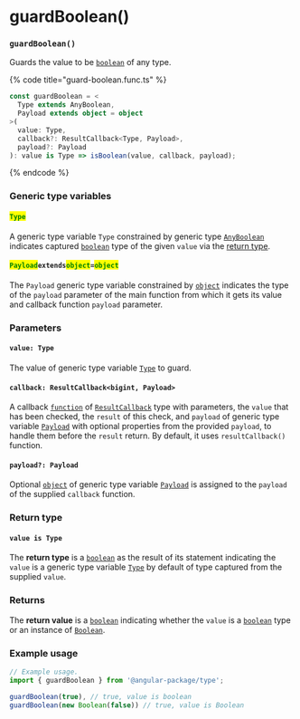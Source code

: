 # guardBoolean()

### `guardBoolean()`

Guards the value to be [`boolean`](https://developer.mozilla.org/en-US/docs/Web/JavaScript/Reference/Global\_Objects/Boolean) of any type.

{% code title="guard-boolean.func.ts" %}
```typescript
const guardBoolean = <
  Type extends AnyBoolean,
  Payload extends object = object
>(
  value: Type,
  callback?: ResultCallback<Type, Payload>,
  payload?: Payload
): value is Type => isBoolean(value, callback, payload);
```
{% endcode %}

### Generic type variables

#### <mark style="color:green;">**`Type`**</mark>

A generic type variable `Type` constrained by generic type [`AnyBoolean`](../types/anyboolean.md) indicates captured [`boolean`](https://www.typescriptlang.org/docs/handbook/basic-types.html#boolean) type of the given `value` via the [return type](guardboolean.md#return-type).

#### <mark style="color:green;">**`Payload`**</mark>**`extends`**<mark style="color:green;">**`object`**</mark>**`=`**<mark style="color:green;">**`object`**</mark>

The `Payload` generic type variable constrained by [`object`](https://developer.mozilla.org/en-US/docs/Web/JavaScript/Reference/Global\_Objects/Object) indicates the type of the `payload` parameter of the main function from which it gets its value and callback function `payload` parameter.

### Parameters

#### `value: Type`

The value of generic type variable [`Type`](guardboolean.md#bigint) to guard.

#### `callback: ResultCallback<bigint, Payload>`

A callback [`function`](https://developer.mozilla.org/en-US/docs/Web/JavaScript/Guide/Functions) of [`ResultCallback`](../types/resultcallback.md) type with parameters, the `value` that has been checked, the `result` of this check, and `payload` of generic type variable [`Payload`](guardboolean.md#payloadextendsobject-object) with optional properties from the provided `payload`, to handle them before the `result` return. By default, it uses `resultCallback()` function.

#### `payload?: Payload`

Optional [`object`](https://developer.mozilla.org/en-US/docs/Web/JavaScript/Reference/Global\_Objects/Object) of generic type variable [`Payload`](guardboolean.md#payloadextendsobject-object) is assigned to the `payload` of the supplied `callback` function.

### Return type

#### `value is Type`

The **return type** is a [`boolean`](https://www.typescriptlang.org/docs/handbook/basic-types.html#boolean) as the result of its statement indicating the `value` is a generic type variable [`Type`](guardboolean.md#bigint) by default of type captured from the supplied `value`.

### Returns

The **return value** is a [`boolean`](https://www.typescriptlang.org/docs/handbook/basic-types.html#boolean) indicating whether the `value` is a [`boolean`](https://www.typescriptlang.org/docs/handbook/basic-types.html#boolean) type or an instance of [`Boolean`](https://www.typescriptlang.org/docs/handbook/basic-types.html#boolean).

### Example usage

```typescript
// Example usage.
import { guardBoolean } from '@angular-package/type';

guardBoolean(true), // true, value is boolean
guardBoolean(new Boolean(false)) // true, value is Boolean
```

